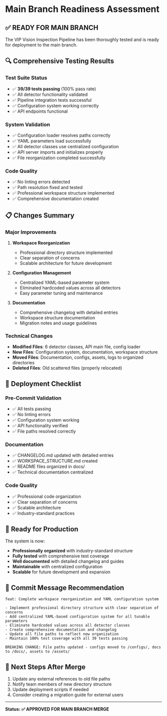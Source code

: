 # Main Branch Readiness Assessment

## ✅ **READY FOR MAIN BRANCH**

The VIP Vision Inspection Pipeline has been thoroughly tested and is ready for deployment to the main branch.

## 🔍 **Comprehensive Testing Results**

### **Test Suite Status**
- ✅ **39/39 tests passing** (100% pass rate)
- ✅ All detector functionality validated
- ✅ Pipeline integration tests successful
- ✅ Configuration system working correctly
- ✅ API endpoints functional

### **System Validation**
- ✅ Configuration loader resolves paths correctly
- ✅ YAML parameters load successfully
- ✅ All detector classes use centralized configuration
- ✅ API server imports and initializes properly
- ✅ File reorganization completed successfully

### **Code Quality**
- ✅ No linting errors detected
- ✅ Path resolution fixed and tested
- ✅ Professional workspace structure implemented
- ✅ Comprehensive documentation created

## 📋 **Changes Summary**

### **Major Improvements**
1. **Workspace Reorganization**
   - Professional directory structure implemented
   - Clear separation of concerns
   - Scalable architecture for future development

2. **Configuration Management**
   - Centralized YAML-based parameter system
   - Eliminated hardcoded values across all detectors
   - Easy parameter tuning and maintenance

3. **Documentation**
   - Comprehensive changelog with detailed entries
   - Workspace structure documentation
   - Migration notes and usage guidelines

### **Technical Changes**
- **Modified Files**: 6 detector classes, API main file, config loader
- **New Files**: Configuration system, documentation, workspace structure
- **Moved Files**: Documentation, configs, assets, logs to organized directories
- **Deleted Files**: Old scattered files (properly relocated)

## 🚀 **Deployment Checklist**

### **Pre-Commit Validation**
- ✅ All tests passing
- ✅ No linting errors
- ✅ Configuration system working
- ✅ API functionality verified
- ✅ File paths resolved correctly

### **Documentation**
- ✅ CHANGELOG.md updated with detailed entries
- ✅ WORKSPACE_STRUCTURE.md created
- ✅ README files organized in docs/
- ✅ Technical documentation centralized

### **Code Quality**
- ✅ Professional code organization
- ✅ Clear separation of concerns
- ✅ Scalable architecture
- ✅ Industry-standard practices

## 🎯 **Ready for Production**

The system is now:
- **Professionally organized** with industry-standard structure
- **Fully tested** with comprehensive test coverage
- **Well documented** with detailed changelog and guides
- **Maintainable** with centralized configuration
- **Scalable** for future development and expansion

## 📝 **Commit Message Recommendation**

```
feat: Complete workspace reorganization and YAML configuration system

- Implement professional directory structure with clear separation of concerns
- Add centralized YAML-based configuration system for all tunable parameters
- Eliminate hardcoded values across all detector classes
- Create comprehensive documentation and changelog
- Update all file paths to reflect new organization
- Maintain 100% test coverage with all 39 tests passing

BREAKING CHANGE: File paths updated - configs moved to /configs/, docs to /docs/, assets to /assets/
```

## 🔄 **Next Steps After Merge**

1. Update any external references to old file paths
2. Notify team members of new directory structure
3. Update deployment scripts if needed
4. Consider creating a migration guide for external users

---

**Status: ✅ APPROVED FOR MAIN BRANCH MERGE**
